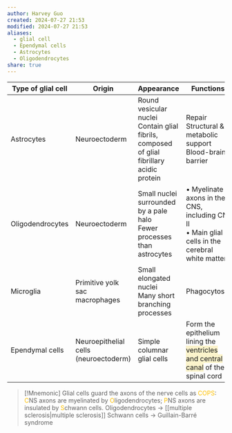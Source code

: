 ```yaml
---
author: Harvey Guo
created: 2024-07-27 21:53
modified: 2024-07-27 21:53
aliases:
  - glial cell
  - Ependymal cells
  - Astrocytes
  - Oligodendrocytes
share: true
---
```

| Type of glial cell | Origin                                | Appearance                                                                                   | Functions                                                                                                                             |
| ------------------ | ------------------------------------- | -------------------------------------------------------------------------------------------- | ------------------------------------------------------------------------------------------------------------------------------------- |
| Astrocytes         | Neuroectoderm                         | Round vesicular nuclei<br>Contain glial fibrils, composed of glial fibrillary acidic protein | Repair<br>Structural & metabolic support<br>Blood-brain barrier                                                                       |
| Oligodendrocytes   | Neuroectoderm                         | Small nuclei surrounded by a pale halo<br>Fewer processes than astrocytes                    | • Myelinate axons in the CNS, including CN II <br>• Main glial cells in the cerebral white matter                                     |
| Microglia          | Primitive yolk sac macrophages        | Small elongated nuclei<br>Many short branching processes                                     | Phagocytosis                                                                                                                          |
| Ependymal cells    | Neuroepithelial cells (neuroectoderm) | Simple columnar glial cells                                                                  | Form the epithelium lining the <span style="background:rgba(240, 200, 0, 0.2)">ventricles and central canal</span> of the spinal cord |


>[!Mnemonic] 
>Glial cells guard the axons of the nerve cells as <font color="#ffc000">COPS</font>: <font color="#ffc000">C</font>NS axons are myelinated by <font color="#ffc000">O</font>ligodendrocytes; <font color="#ffc000">P</font>NS axons are insulated by <font color="#ffc000">S</font>chwann cells.
>Oligodendrocytes → [[multiple sclerosis|multiple sclerosis]]
>Schwann cells → Guillain-Barré syndrome

